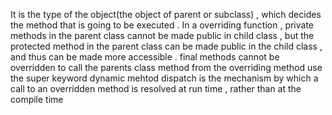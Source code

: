 It is the type of the object(the object of parent or subclass) , which decides the method that is going to be executed .
In a overriding function , private methods in the parent class cannot be made public in child class , but the protected method in the parent class can be made public in the child class , and thus can be made more accessible .
final methods cannot be overridden
to call the parents class method from the overriding method use the super keyword 
dynamic mehtod dispatch is the mechanism by which a call to an overridden method is resolved at run time , rather than at the compile time 





